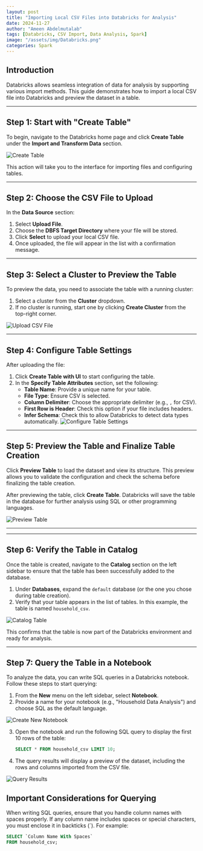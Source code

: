 ```yaml
---
layout: post
title: "Importing Local CSV Files into Databricks for Analysis"
date: 2024-11-27
author: "Ameen Abdelmutalab"
tags: [Databricks, CSV Import, Data Analysis, Spark]
image: "/assets/img/Databricks.png"
categories: Spark
---
```


## Introduction

Databricks allows seamless integration of data for analysis by supporting various import methods. This guide demonstrates how to import a local CSV file into Databricks and preview the dataset in a table.

---

## Step 1: Start with "Create Table"

To begin, navigate to the Databricks home page and click **Create Table** under the **Import and Transform Data** section.

![Create Table](/assets/img/DataBricks/Databricksx6.png)

This action will take you to the interface for importing files and configuring tables.

---

## Step 2: Choose the CSV File to Upload

In the **Data Source** section:

1. Select **Upload File**.
2. Choose the **DBFS Target Directory** where your file will be stored.
3. Click **Select** to upload your local CSV file.
4. Once uploaded, the file will appear in the list with a confirmation message.



---
## Step 3: Select a Cluster to Preview the Table

To preview the data, you need to associate the table with a running cluster:

1. Select a cluster from the **Cluster** dropdown.
2. If no cluster is running, start one by clicking **Create Cluster** from the top-right corner.

![Upload CSV File](/assets/img/DataBricks/Databricksx7.png)

---
## Step 4: Configure Table Settings

After uploading the file:

1. Click **Create Table with UI** to start configuring the table.
2. In the **Specify Table Attributes** section, set the following:
   - **Table Name**: Provide a unique name for your table.
   - **File Type**: Ensure CSV is selected.
   - **Column Delimiter**: Choose the appropriate delimiter (e.g., `,` for CSV).
   - **First Row is Header**: Check this option if your file includes headers.
   - **Infer Schema**: Check this to allow Databricks to detect data types automatically.
![Configure Table Settings](/assets/img/DataBricks/Databricksx8.png)
---

## Step 5: Preview the Table and Finalize Table Creation

Click **Preview Table** to load the dataset and view its structure. This preview allows you to validate the configuration and check the schema before finalizing the table creation.

After previewing the table, click **Create Table**. Databricks will save the table in the database for further analysis using SQL or other programming languages.

![Preview Table](/assets/img/DataBricks/Databricksx9.png)

---
---

## Step 6: Verify the Table in Catalog

Once the table is created, navigate to the **Catalog** section on the left sidebar to ensure that the table has been successfully added to the database.

1. Under **Databases**, expand the `default` database (or the one you chose during table creation).
2. Verify that your table appears in the list of tables. In this example, the table is named `household_csv`.

![Catalog Table](/assets/img/DataBricks/Databricksx10.png)

This confirms that the table is now part of the Databricks environment and ready for analysis.

---

## Step 7: Query the Table in a Notebook

To analyze the data, you can write SQL queries in a Databricks notebook. Follow these steps to start querying:

1. From the **New** menu on the left sidebar, select **Notebook**.
2. Provide a name for your notebook (e.g., "Household Data Analysis") and choose SQL as the default language.

![Create New Notebook](/assets/img/DataBricks/Databricksx11.png)

3. Open the notebook and run the following SQL query to display the first 10 rows of the table:

   ```sql
   SELECT * FROM household_csv LIMIT 10;
   ```

4. The query results will display a preview of the dataset, including the rows and columns imported from the CSV file.

![Query Results](/assets/img/DataBricks/Databricksx11.png)

## Important Considerations for Querying
When writing SQL queries, ensure that you handle column names with spaces properly. If any column name includes spaces or special characters, you must enclose it in backticks (`). For example:

```sql
SELECT `Column Name With Spaces` 
FROM household_csv;
```